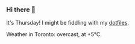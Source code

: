 ### Hi there :wave:

It's Thursday! I might be fiddling with my [dotfiles](https://github.com/bewuethr/dotfiles).

Weather in Toronto: overcast, at +5°C.
